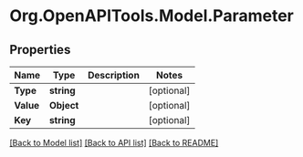 
# Org.OpenAPITools.Model.Parameter

## Properties

Name | Type | Description | Notes
------------ | ------------- | ------------- | -------------
**Type** | **string** |  | [optional] 
**Value** | **Object** |  | [optional] 
**Key** | **string** |  | [optional] 

[[Back to Model list]](../README.md#documentation-for-models)
[[Back to API list]](../README.md#documentation-for-api-endpoints)
[[Back to README]](../README.md)

